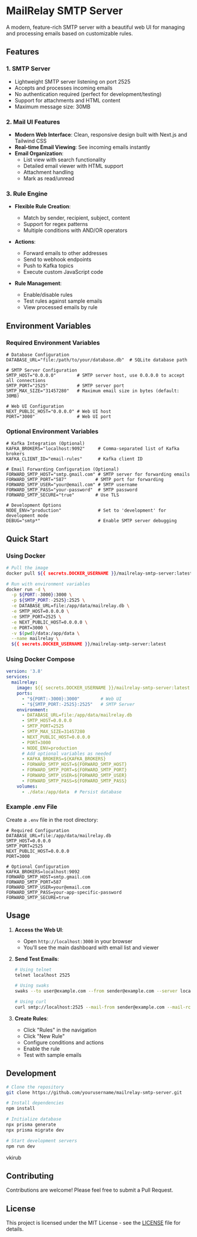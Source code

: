 # MailRelay SMTP Server

A modern, feature-rich SMTP server with a beautiful web UI for managing and processing emails based on customizable rules.

## Features

### 1. SMTP Server
- Lightweight SMTP server listening on port 2525
- Accepts and processes incoming emails
- No authentication required (perfect for development/testing)
- Support for attachments and HTML content
- Maximum message size: 30MB

### 2. Mail UI Features
- **Modern Web Interface**: Clean, responsive design built with Next.js and Tailwind CSS
- **Real-time Email Viewing**: See incoming emails instantly
- **Email Organization**:
  - List view with search functionality
  - Detailed email viewer with HTML support
  - Attachment handling
  - Mark as read/unread
  
### 3. Rule Engine
- **Flexible Rule Creation**:
  - Match by sender, recipient, subject, content
  - Support for regex patterns
  - Multiple conditions with AND/OR operators
  
- **Actions**:
  - Forward emails to other addresses
  - Send to webhook endpoints
  - Push to Kafka topics
  - Execute custom JavaScript code
  
- **Rule Management**:
  - Enable/disable rules
  - Test rules against sample emails
  - View processed emails by rule

## Environment Variables

### Required Environment Variables
```env
# Database Configuration
DATABASE_URL="file:/path/to/your/database.db"  # SQLite database path

# SMTP Server Configuration
SMTP_HOST="0.0.0.0"        # SMTP server host, use 0.0.0.0 to accept all connections
SMTP_PORT="2525"           # SMTP server port
SMTP_MAX_SIZE="31457280"   # Maximum email size in bytes (default: 30MB)

# Web UI Configuration
NEXT_PUBLIC_HOST="0.0.0.0" # Web UI host
PORT="3000"                # Web UI port
```

### Optional Environment Variables
```env
# Kafka Integration (Optional)
KAFKA_BROKERS="localhost:9092"     # Comma-separated list of Kafka brokers
KAFKA_CLIENT_ID="email-rules"      # Kafka client ID

# Email Forwarding Configuration (Optional)
FORWARD_SMTP_HOST="smtp.gmail.com" # SMTP server for forwarding emails
FORWARD_SMTP_PORT="587"           # SMTP port for forwarding
FORWARD_SMTP_USER="your@email.com" # SMTP username
FORWARD_SMTP_PASS="your-password"  # SMTP password
FORWARD_SMTP_SECURE="true"        # Use TLS

# Development Options
NODE_ENV="production"              # Set to 'development' for development mode
DEBUG="smtp*"                      # Enable SMTP server debugging
```

## Quick Start

### Using Docker

```bash
# Pull the image
docker pull ${{ secrets.DOCKER_USERNAME }}/mailrelay-smtp-server:latest

# Run with environment variables
docker run -d \
  -p ${PORT:-3000}:3000 \
  -p ${SMTP_PORT:-2525}:2525 \
  -e DATABASE_URL=file:/app/data/mailrelay.db \
  -e SMTP_HOST=0.0.0.0 \
  -e SMTP_PORT=2525 \
  -e NEXT_PUBLIC_HOST=0.0.0.0 \
  -e PORT=3000 \
  -v $(pwd)/data:/app/data \
  --name mailrelay \
  ${{ secrets.DOCKER_USERNAME }}/mailrelay-smtp-server:latest
```

### Using Docker Compose

```yaml
version: '3.8'
services:
  mailrelay:
    image: ${{ secrets.DOCKER_USERNAME }}/mailrelay-smtp-server:latest
    ports:
      - "${PORT:-3000}:3000"        # Web UI
      - "${SMTP_PORT:-2525}:2525"   # SMTP Server
    environment:
      - DATABASE_URL=file:/app/data/mailrelay.db
      - SMTP_HOST=0.0.0.0
      - SMTP_PORT=2525
      - SMTP_MAX_SIZE=31457280
      - NEXT_PUBLIC_HOST=0.0.0.0
      - PORT=3000
      - NODE_ENV=production
      # Add optional variables as needed
      - KAFKA_BROKERS=${KAFKA_BROKERS}
      - FORWARD_SMTP_HOST=${FORWARD_SMTP_HOST}
      - FORWARD_SMTP_PORT=${FORWARD_SMTP_PORT}
      - FORWARD_SMTP_USER=${FORWARD_SMTP_USER}
      - FORWARD_SMTP_PASS=${FORWARD_SMTP_PASS}
    volumes:
      - ./data:/app/data  # Persist database
```

### Example .env File
Create a `.env` file in the root directory:

```env
# Required Configuration
DATABASE_URL=file:/app/data/mailrelay.db
SMTP_HOST=0.0.0.0
SMTP_PORT=2525
NEXT_PUBLIC_HOST=0.0.0.0
PORT=3000

# Optional Configuration
KAFKA_BROKERS=localhost:9092
FORWARD_SMTP_HOST=smtp.gmail.com
FORWARD_SMTP_PORT=587
FORWARD_SMTP_USER=your@email.com
FORWARD_SMTP_PASS=your-app-specific-password
FORWARD_SMTP_SECURE=true
```

## Usage

1. **Access the Web UI**:
   - Open `http://localhost:3000` in your browser
   - You'll see the main dashboard with email list and viewer

2. **Send Test Emails**:
   ```bash
   # Using telnet
   telnet localhost 2525
   
   # Using swaks
   swaks --to user@example.com --from sender@example.com --server localhost --port 2525
   
   # Using curl
   curl smtp://localhost:2525 --mail-from sender@example.com --mail-rcpt receiver@example.com --upload-file email.txt
   ```

3. **Create Rules**:
   - Click "Rules" in the navigation
   - Click "New Rule"
   - Configure conditions and actions
   - Enable the rule
   - Test with sample emails

## Development

```bash
# Clone the repository
git clone https://github.com/yourusername/mailrelay-smtp-server.git

# Install dependencies
npm install

# Initialize database
npx prisma generate
npx prisma migrate dev

# Start development servers
npm run dev
```
vkirub   

## Contributing

Contributions are welcome! Please feel free to submit a Pull Request.

## License

This project is licensed under the MIT License - see the [LICENSE](LICENSE) file for details.
